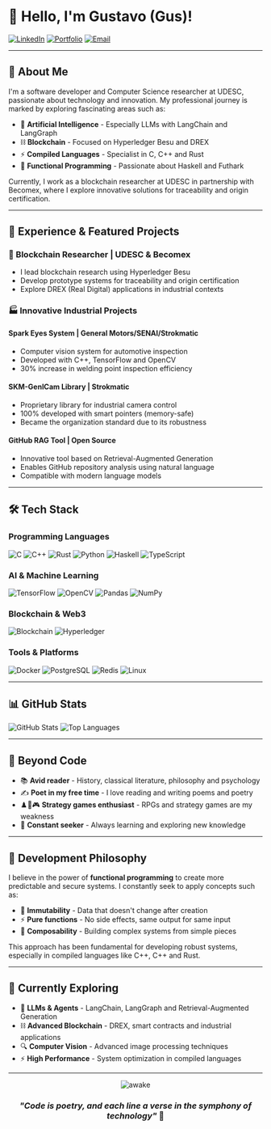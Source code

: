 # 👋 Hello, I'm Gustavo (Gus)!

[![LinkedIn](https://img.shields.io/badge/LinkedIn-0077B5?style=for-the-badge&logo=linkedin&logoColor=white)](https://www.linkedin.com/in/thecodergus)
[![Portfolio](https://img.shields.io/badge/Portfolio-000?style=for-the-badge&logo=vercel&logoColor=white)](https://thecodergus.github.io/)
[![Email](https://img.shields.io/badge/Gmail-D14836?style=for-the-badge&logo=gmail&logoColor=white)](mailto:gustavo.michels.de.camargo@gmail.com)

---

## 🚀 About Me

I'm a software developer and Computer Science researcher at UDESC, passionate about technology and innovation. My professional journey is marked by exploring fascinating areas such as:

- 🤖 **Artificial Intelligence** - Especially LLMs with LangChain and LangGraph
- ⛓️ **Blockchain** - Focused on Hyperledger Besu and DREX
- ⚡ **Compiled Languages** - Specialist in C, C++ and Rust
- 🧠 **Functional Programming** - Passionate about Haskell and Futhark

Currently, I work as a blockchain researcher at UDESC in partnership with Becomex, where I explore innovative solutions for traceability and origin certification.

---

## 💼 Experience & Featured Projects

### 🔬 Blockchain Researcher | UDESC & Becomex
- I lead blockchain research using Hyperledger Besu
- Develop prototype systems for traceability and origin certification
- Explore DREX (Real Digital) applications in industrial contexts

### 🏭 Innovative Industrial Projects

#### **Spark Eyes System** | General Motors/SENAI/Strokmatic
- Computer vision system for automotive inspection
- Developed with C++, TensorFlow and OpenCV
- 30% increase in welding point inspection efficiency

#### **SKM-GenICam Library** | Strokmatic
- Proprietary library for industrial camera control
- 100% developed with smart pointers (memory-safe)
- Became the organization standard due to its robustness

#### **GitHub RAG Tool** | Open Source
- Innovative tool based on Retrieval-Augmented Generation
- Enables GitHub repository analysis using natural language
- Compatible with modern language models

---

## 🛠️ Tech Stack

### Programming Languages
![C](https://img.shields.io/badge/C-00599C?style=for-the-badge&logo=c&logoColor=white)
![C++](https://img.shields.io/badge/C%2B%2B-00599C?style=for-the-badge&logo=c%2B%2B&logoColor=white)
![Rust](https://img.shields.io/badge/rust-%23000000.svg?style=for-the-badge&logo=rust&logoColor=white)
![Python](https://img.shields.io/badge/python-3670A0?style=for-the-badge&logo=python&logoColor=ffdd54)
![Haskell](https://img.shields.io/badge/Haskell-5e5086?style=for-the-badge&logo=haskell&logoColor=white)
![TypeScript](https://img.shields.io/badge/TypeScript-007ACC?style=for-the-badge&logo=typescript&logoColor=white)

### AI & Machine Learning
![TensorFlow](https://img.shields.io/badge/TensorFlow-%23FF6F00.svg?style=for-the-badge&logo=TensorFlow&logoColor=white)
![OpenCV](https://img.shields.io/badge/opencv-%23white.svg?style=for-the-badge&logo=opencv&logoColor=white)
![Pandas](https://img.shields.io/badge/pandas-%23150458.svg?style=for-the-badge&logo=pandas&logoColor=white)
![NumPy](https://img.shields.io/badge/numpy-%23013243.svg?style=for-the-badge&logo=numpy&logoColor=white)

### Blockchain & Web3
![Blockchain](https://img.shields.io/badge/blockchain-%23121011.svg?style=for-the-badge&logo=blockchain&logoColor=white)
![Hyperledger](https://img.shields.io/badge/hyperledger-%23121011.svg?style=for-the-badge&logo=hyperledger&logoColor=white)

### Tools & Platforms
![Docker](https://img.shields.io/badge/docker-%230db7ed.svg?style=for-the-badge&logo=docker&logoColor=white)
![PostgreSQL](https://img.shields.io/badge/PostgreSQL-316192?style=for-the-badge&logo=postgresql&logoColor=white)
![Redis](https://img.shields.io/badge/redis-%23DD0031.svg?style=for-the-badge&logo=redis&logoColor=white)
![Linux](https://img.shields.io/badge/Linux-FCC624?style=for-the-badge&logo=linux&logoColor=black)

---

## 📊 GitHub Stats

![GitHub Stats](https://github-readme-stats.vercel.app/api?username=thecodergus&show_icons=true&theme=radical)
![Top Languages](https://github-readme-stats.vercel.app/api/top-langs/?username=thecodergus&layout=compact&theme=radical)

---

## 🎨 Beyond Code

- 📚 **Avid reader** - History, classical literature, philosophy and psychology
- ✍️ **Poet in my free time** - I love reading and writing poems and poetry
- ♟️🏹🎮 **Strategy games enthusiast** - RPGs and strategy games are my weakness
- 🧘 **Constant seeker** - Always learning and exploring new knowledge

---

## 🌟 Development Philosophy

I believe in the power of **functional programming** to create more predictable and secure systems. I constantly seek to apply concepts such as:

- 🔄 **Immutability** - Data that doesn't change after creation
- ⚡ **Pure functions** - No side effects, same output for same input
- 🧩 **Composability** - Building complex systems from simple pieces

This approach has been fundamental for developing robust systems, especially in compiled languages like C++, C++ and Rust.

---

## 🚀 Currently Exploring

- 🤖 **LLMs & Agents** - LangChain, LangGraph and Retrieval-Augmented Generation
- ⛓️ **Advanced Blockchain** - DREX, smart contracts and industrial applications
- 🔍 **Computer Vision** - Advanced image processing techniques
- ⚡ **High Performance** - System optimization in compiled languages

---

<div align="center">
  
![awake]([https://media.tenor.com/y6_NBi-9ZLQAAAAC/skyrim-margin.gif](https://i.makeagif.com/media/7-19-2023/Uch4X6.gif))

### *"Code is poetry, and each line a verse in the symphony of technology"* 🎼

</div>

